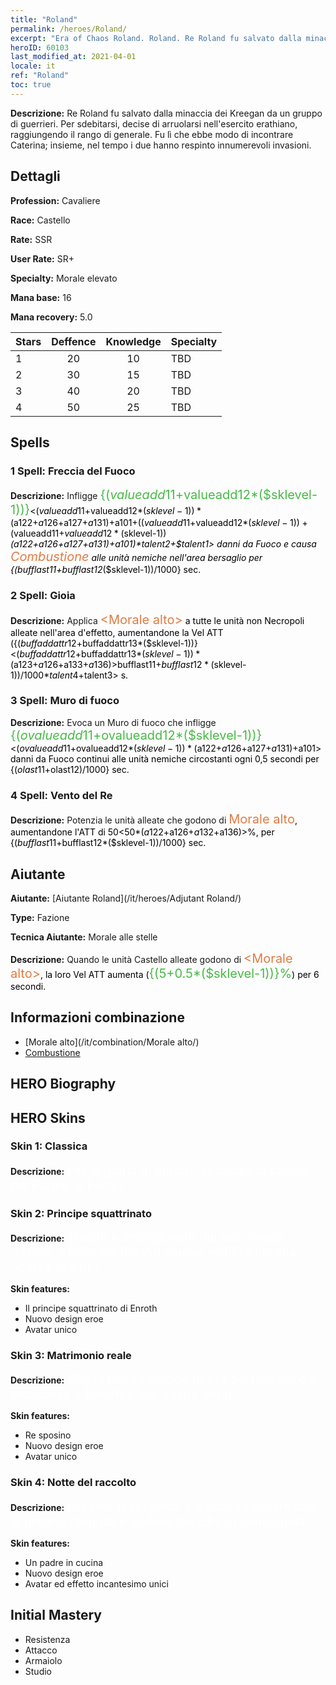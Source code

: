 ```yaml
---
title: "Roland"
permalink: /heroes/Roland/
excerpt: "Era of Chaos Roland. Roland. Re Roland fu salvato dalla minaccia dei Kreegan da un gruppo di guerrieri. Per sdebitarsi, decise di arruolarsi nell'esercito erathiano, raggiungendo il rango di generale. Fu lì che ebbe modo di incontrare Caterina; insieme, nel tempo i due hanno respinto innumerevoli invasioni. "
heroID: 60103
last_modified_at: 2021-04-01
locale: it
ref: "Roland"
toc: true
---
```

 **Descrizione:** Re Roland fu salvato dalla minaccia dei Kreegan da un gruppo di guerrieri. Per sdebitarsi, decise di arruolarsi nell'esercito erathiano, raggiungendo il rango di generale. Fu lì che ebbe modo di incontrare Caterina; insieme, nel tempo i due hanno respinto innumerevoli invasioni. 
## Dettagli
 **Profession:** Cavaliere

 **Race:** Castello

 **Rate:** SSR

 **User Rate:** SR+

 **Specialty:** Morale elevato

 **Mana base:** 16

 **Mana recovery:** 5.0


  | Stars   |    Deffence    |    Knowledge   |      Specialty     |
  |---------|:---------------:|:---------------:|--------------------|
  |    1    | 20 | 10 | TBD |
  |    2    | 30 | 15 | TBD |
  |    3    | 40 | 20 | TBD |
  |    4    | 50 | 25 | TBD |

## Spells
### 1 Spell: Freccia del Fuoco
 **Descrizione:** Infligge <span style="color: #48b946;font-size:20px">{($valueadd11+$valueadd12*($sklevel-1))}</span><span style="color: black"><($valueadd11+$valueadd12*($sklevel-1))*($a122+$a126+$a127+$a131)+$a101+(($valueadd11+$valueadd12*($sklevel-1))+($valueadd11+$valueadd12*($sklevel-1))*($a122+$a126+$a127+$a131)+$a101)*$talent2+$talent1> danni da Fuoco e causa <span style="color: #e07c44;font-size:20px">Combustione</span><span style="color: black"> alle unità nemiche nell'area bersaglio per {($bufflast11+$bufflast12*($sklevel-1))/1000} sec.

### 2 Spell: Gioia
 **Descrizione:** Applica <span style="color: #e07c44;font-size:20px">&lt;Morale alto&gt;</span><span style="color: black"> a tutte le unità non Necropoli alleate nell'area d'effetto, aumentandone la Vel ATT ({($buffaddattr12+$buffaddattr13*($sklevel-1))}<($buffaddattr12+$buffaddattr13*($sklevel-1))*($a123+$a126+$a133+$a136)>%). Durata: <span style="color: #48b946;font-size:20px">{($bufflast11+$bufflast12*($sklevel-1))/1000}</span><span style="color: black"><($bufflast11+$bufflast12*($sklevel-1))/1000*$talent4+$talent3> s.

### 3 Spell: Muro di fuoco
 **Descrizione:** Evoca un Muro di fuoco che infligge <span style="color: #48b946;font-size:20px">{($ovalueadd11+$ovalueadd12*($sklevel-1))}</span><span style="color: black"><($ovalueadd11+$ovalueadd12*($sklevel-1))*($a122+$a126+$a127+$a131)+$a101> danni da Fuoco continui alle unità nemiche circostanti ogni 0,5 secondi per {($olast11+$olast12)/1000} sec.

### 4 Spell: Vento del Re
 **Descrizione:** Potenzia le unità alleate che godono di <span style="color: #e07c44;font-size:20px">Morale alto</span><span style="color: black">, aumentandone l'ATT di 50<50*($a122+$a126+$a132+$a136)>%, per {($bufflast11+$bufflast12*($sklevel-1))/1000} sec.


## Aiutante

 **Aiutante:**  [Aiutante Roland](/it/heroes/Adjutant Roland/) 

 **Type:**  Fazione 

 **Tecnica Aiutante:**  Morale alle stelle 

 **Descrizione:** Quando le unità Castello alleate godono di <span style="color: #e07c44;font-size:20px">&lt;Morale alto&gt;</span><span style="color: black">, la loro Vel ATT aumenta (<span style="color: #48b946;font-size:20px">{(5+0.5*($sklevel-1))}%</span><span style="color: black">) per 6 secondi.

## Informazioni combinazione

* [Morale alto](/it/combination/Morale alto/) 
* [Combustione](/it/combination/Combustione/) 

## HERO Biography

## HERO Skins
### Skin 1: **Classica**

 **Descrizione:** <span style="color: #ffffff;font-size:20px">Per la gloria di Enroth, assaggia la collera dei Pugno di Ferro! </span>


### Skin 2: **Principe squattrinato**

 **Descrizione:** <span style="color: #ffffff;font-size:20px">Tradito e imprigionato dal suo stesso fratello, il Principe Roland giunse nell'Erathia alla ricerca di aiuto. </span>

 **Skin features:** 

   - Il principe squattrinato di Enroth
   - Nuovo design eroe
   - Avatar unico

### Skin 3: **Matrimonio reale**

 **Descrizione:** <span style="color: #ffffff;font-size:20px">Che la nostra unione possa portare pace e prosperità a Enroth e alle nostre genti.</span>

 **Skin features:** 

   - Re sposino
   - Nuovo design eroe
   - Avatar unico

### Skin 4: **Notte del raccolto**

 **Descrizione:** <span style="color: #ffffff;font-size:20px">Durante le festività, è giusto celebrare con la propria famiglia e godere del cibo in compagnia.</span>

 **Skin features:** 

   - Un padre in cucina
   - Nuovo design eroe
   - Avatar ed effetto incantesimo unici


## Initial Mastery
   - Resistenza
   - Attacco
   - Armaiolo
   - Studio
